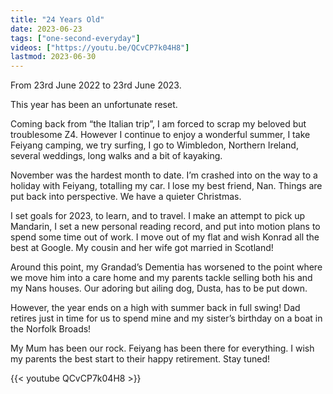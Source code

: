 ```yaml
---
title: "24 Years Old"
date: 2023-06-23
tags: ["one-second-everyday"]
videos: ["https://youtu.be/QCvCP7k04H8"]
lastmod: 2023-06-30
---
```


From 23rd June 2022 to 23rd June 2023.

This year has been an unfortunate reset.

Coming back from “the Italian trip”, I am forced to scrap my beloved but troublesome Z4. However I continue to enjoy a wonderful summer, I take Feiyang camping, we try surfing, I go to Wimbledon, Northern Ireland, several weddings, long walks and a bit of kayaking.

November was the hardest month to date. I’m crashed into on the way to a holiday with Feiyang, totalling my car. I lose my best friend, Nan. Things are put back into perspective. We have a quieter Christmas.

I set goals for 2023, to learn, and to travel. I make an attempt to pick up Mandarin, I set a new personal reading record, and put into motion plans to spend some time out of work. I move out of my flat and wish Konrad all the best at Google. My cousin and her wife got married in Scotland!

Around this point, my Grandad’s Dementia has worsened to the point where we move him into a care home and my parents tackle selling both his and my Nans houses. Our adoring but ailing dog, Dusta, has to be put down.

However, the year ends on a high with summer back in full swing! Dad retires just in time for us to spend mine and my sister’s birthday on a boat in the Norfolk Broads!

My Mum has been our rock. Feiyang has been there for everything. I wish my parents the best start to their happy retirement. Stay tuned!

{{< youtube QCvCP7k04H8 >}}
